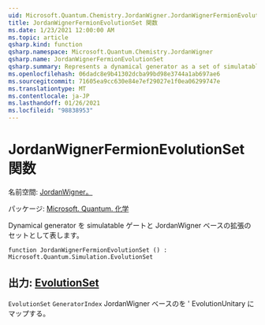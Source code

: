 ```yaml
---
uid: Microsoft.Quantum.Chemistry.JordanWigner.JordanWignerFermionEvolutionSet
title: JordanWignerFermionEvolutionSet 関数
ms.date: 1/23/2021 12:00:00 AM
ms.topic: article
qsharp.kind: function
qsharp.namespace: Microsoft.Quantum.Chemistry.JordanWigner
qsharp.name: JordanWignerFermionEvolutionSet
qsharp.summary: Represents a dynamical generator as a set of simulatable gates and an expansion in the JordanWigner basis.
ms.openlocfilehash: 06dadc8e9b41302dcba99bd98e3744a1ab697ae6
ms.sourcegitcommit: 71605ea9cc630e84e7ef29027e1f0ea06299747e
ms.translationtype: MT
ms.contentlocale: ja-JP
ms.lasthandoff: 01/26/2021
ms.locfileid: "98838953"
---
```

# <a name="jordanwignerfermionevolutionset-function"></a>JordanWignerFermionEvolutionSet 関数

名前空間: [JordanWigner。](xref:Microsoft.Quantum.Chemistry.JordanWigner)

パッケージ: [Microsoft. Quantum. 化学](https://nuget.org/packages/Microsoft.Quantum.Chemistry)


Dynamical generator を simulatable ゲートと JordanWigner ベースの拡張のセットとして表します。

```qsharp
function JordanWignerFermionEvolutionSet () : Microsoft.Quantum.Simulation.EvolutionSet
```


## <a name="output--evolutionset"></a>出力: [EvolutionSet](xref:Microsoft.Quantum.Simulation.EvolutionSet)

`EvolutionSet` `GeneratorIndex` JordanWigner ベースのを ' EvolutionUnitary にマップする。